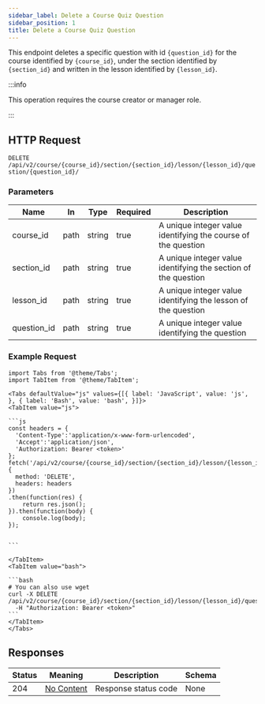 ```yaml
---
sidebar_label: Delete a Course Quiz Question
sidebar_position: 1
title: Delete a Course Quiz Question
---
```


This endpoint deletes a specific question with id `{question_id}` for the course identified by `{course_id}`, under the
section identified by `{section_id}` and written in the lesson identified by `{lesson_id}`.

:::info

This operation requires the course creator or manager role.

:::

## HTTP Request

`DELETE /api/v2/course/{course_id}/section/{section_id}/lesson/{lesson_id}/question/{question_id}/`

### Parameters

| Name        | In   | Type   | Required | Description                                                    |
|-------------|------|--------|----------|----------------------------------------------------------------|
| course_id   | path | string | true     | A unique integer value identifying the course of the question  |
| section_id  | path | string | true     | A unique integer value identifying the section of the question |
| lesson_id   | path | string | true     | A unique integer value identifying the lesson of the question  |
| question_id | path | string | true     | A unique integer value identifying the question                |

### Example Request

````mdx-code-block
import Tabs from '@theme/Tabs';
import TabItem from '@theme/TabItem';

<Tabs defaultValue="js" values={[{ label: 'JavaScript', value: 'js', }, { label: 'Bash', value: 'bash', }]}>
<TabItem value="js">

```js
const headers = {
  'Content-Type':'application/x-www-form-urlencoded',
  'Accept':'application/json',
  'Authorization: Bearer <token>'
};
fetch('/api/v2/course/{course_id}/section/{section_id}/lesson/{lesson_id}/question/{question_id}/',
{
  method: 'DELETE',
  headers: headers
})
.then(function(res) {
    return res.json();
}).then(function(body) {
    console.log(body);
});


```

</TabItem>
<TabItem value="bash">

```bash
# You can also use wget
curl -X DELETE /api/v2/course/{course_id}/section/{section_id}/lesson/{lesson_id}/question/{question_id}/
  -H "Authorization: Bearer <token>"
```
</TabItem>
</Tabs>
````

## Responses

| Status | Meaning                                                         | Description          | Schema |
|--------|-----------------------------------------------------------------|----------------------|--------|
| 204    | [No Content](https://tools.ietf.org/html/rfc7231#section-6.3.5) | Response status code | None   |
